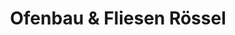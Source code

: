 ---
title: "Ofenbau & Fliesen Rössel"
url: /klingenberg/ofenbau-und-fliesen-roessel/
shop: Kamine & Öfen
---
